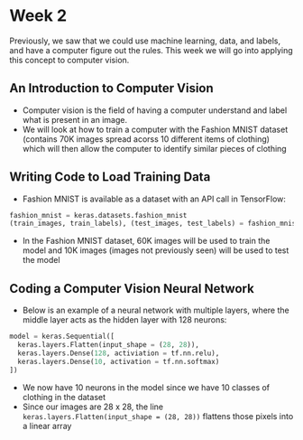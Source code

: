 # Week 2

Previously, we saw that we could use machine learning, data, and labels, and have a computer figure out the rules. This week we will go into applying this concept to computer vision.

## An Introduction to Computer Vision

- Computer vision is the field of having a computer understand and label what is present in an image.
- We will look at how to train a computer with the Fashion MNIST dataset (contains 70K images spread acorss 10 different items of clothing) which will then allow the computer to identify similar pieces of clothing

## Writing Code to Load Training Data

- Fashion MNIST is available as a dataset with an API call in TensorFlow:

```python
fashion_mnist = keras.datasets.fashion_mnist
(train_images, train_labels), (test_images, test_labels) = fashion_mnist.load_data()
```

- In the Fashion MNIST dataset, 60K images will be used to train the model and 10K images (images not previously seen) will be used to test the model

## Coding a Computer Vision Neural Network

- Below is an example of a neural network with multiple layers, where the middle layer acts as the hidden layer with 128 neurons:

```python
model = keras.Sequential([
  keras.layers.Flatten(input_shape = (28, 28)),
  keras.layers.Dense(128, activiation = tf.nn.relu),
  keras.layers.Dense(10, activation = tf.nn.softmax)
])
```

- We now have 10 neurons in the model since we have 10 classes of clothing in the dataset
- Since our images are 28 x 28, the line `keras.layers.Flatten(input_shape = (28, 28))` flattens those pixels into a linear array
